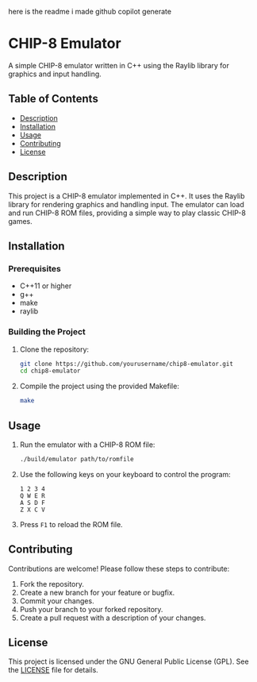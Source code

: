 here is the readme i made github copilot generate

# CHIP-8 Emulator

A simple CHIP-8 emulator written in C++ using the Raylib library for graphics and input handling.

## Table of Contents

- [Description](#description)
- [Installation](#installation)
- [Usage](#usage)
- [Contributing](#contributing)
- [License](#license)

## Description

This project is a CHIP-8 emulator implemented in C++. It uses the Raylib library for rendering graphics and handling input. The emulator can load and run CHIP-8 ROM files, providing a simple way to play classic CHIP-8 games.

## Installation

### Prerequisites

- C++11 or higher
- g++
- make
- raylib

### Building the Project

1. Clone the repository:

    ```sh
    git clone https://github.com/yourusername/chip8-emulator.git
    cd chip8-emulator
    ```

2. Compile the project using the provided Makefile:

    ```sh
    make
    ```

## Usage

1. Run the emulator with a CHIP-8 ROM file:

    ```sh
    ./build/emulator path/to/romfile
    ```

2. Use the following keys on your keyboard to control the program:

    ```
    1 2 3 4
    Q W E R
    A S D F
    Z X C V
    ```

3. Press `F1` to reload the ROM file.

## Contributing

Contributions are welcome! Please follow these steps to contribute:

1. Fork the repository.
2. Create a new branch for your feature or bugfix.
3. Commit your changes.
4. Push your branch to your forked repository.
5. Create a pull request with a description of your changes.

## License

This project is licensed under the GNU General Public License (GPL). See the [LICENSE](LICENSE) file for details.

